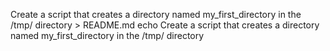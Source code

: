 Create a script that creates a directory named my_first_directory in the /tmp/ directory > README.md
echo Create a script that creates a directory named my_first_directory in the /tmp/ directory
